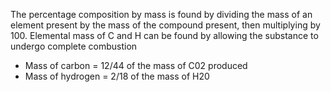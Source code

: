 The percentage composition by mass is found by dividing the mass of an element present by the mass of the compound present, then multiplying by 100. Elemental mass of C and H can be found by allowing the substance to undergo complete combustion

+ Mass of carbon = 12/44 of the mass of C02 produced
+ Mass of hydrogen =  2/18 of the mass of H20

